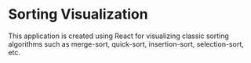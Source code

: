 # Sorting Visualization

This application is created using React for visualizing classic sorting algorithms such as merge-sort, quick-sort, insertion-sort, selection-sort, etc.
